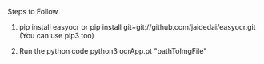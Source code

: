 Steps to Follow

1. pip install easyocr or pip install git+git://github.com/jaidedai/easyocr.git
(You can use pip3 too)

2. Run the python code
python3 ocrApp.pt "pathToImgFile"